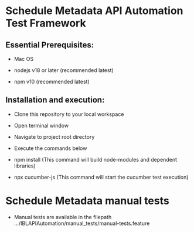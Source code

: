 # Schedule Metadata API Automation Test Framework

## Essential Prerequisites:

- Mac OS

- nodejs v18 or later (recommended latest)

- npm v10 (recommended latest)

## Installation and execution:

- Clone this repository to your local workspace

- Open terminal window
	
- Navigate to project root directory <IBLAPIAutomation>

- Execute the commands below

- npm install (This command will build node-modules and dependent libraries)

- npx cucumber-js (This command will start the cucumber test execution)

# Schedule Metadata manual tests
- Manual tests are available in the filepath .../IBLAPIAutomation/manual_tests/manual-tests.feature
